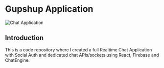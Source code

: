 # Gupshup Application

![Chat Application](https://i.ibb.co/GJwyy9m/Bv9-Js3-QLOLY-HD.jpg)

## Introduction

This is a code repository where I created a full Realtime Chat Application with Social Auth and dedicated chat APIs/sockets using React, Firebase and ChatEngine.


